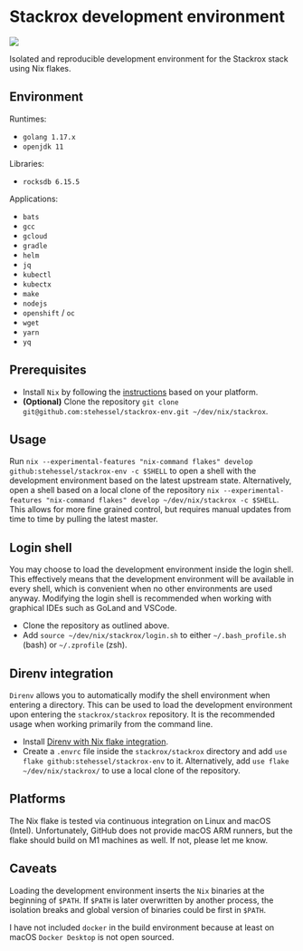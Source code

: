 # Stackrox development environment

[![](http://github-actions.40ants.com/stehessel/stackrox-env/matrix.svg)](https://github.com/stehessel/stackrox-env)

Isolated and reproducible development environment for the Stackrox stack using Nix flakes.

## Environment

Runtimes:

* `golang 1.17.x`
* `openjdk 11`

Libraries:

* `rocksdb 6.15.5`

Applications:

* `bats`
* `gcc`
* `gcloud`
* `gradle`
* `helm`
* `jq`
* `kubectl`
* `kubectx`
* `make`
* `nodejs`
* `openshift` / `oc`
* `wget`
* `yarn`
* `yq`

## Prerequisites

- Install `Nix` by following the [instructions](https://nixos.org/manual/nix/stable/installation/installing-binary.html)
  based on your platform.
- **(Optional)** Clone the repository `git clone git@github.com:stehessel/stackrox-env.git ~/dev/nix/stackrox`.

## Usage

Run `nix --experimental-features "nix-command flakes" develop github:stehessel/stackrox-env -c $SHELL` to open a shell
with the development environment based on the latest upstream state. Alternatively, open a shell based on a local clone
of the repository `nix --experimental-features "nix-command flakes" develop ~/dev/nix/stackrox -c $SHELL`. This allows
for more fine grained control, but requires manual updates from time to time by pulling the latest master.

## Login shell

You may choose to load the development environment inside the login shell. This effectively means that the development
environment will be available in every shell, which is convenient when no other environments are used anyway. Modifying
the login shell is recommended when working with graphical IDEs such as GoLand and VSCode.

- Clone the repository as outlined above.
- Add `source ~/dev/nix/stackrox/login.sh` to either `~/.bash_profile.sh` (bash) or `~/.zprofile` (zsh).

## Direnv integration

`Direnv` allows you to automatically modify the shell environment when entering a directory. This can be used to load the
development environment upon entering the `stackrox/stackrox` repository. It is the recommended usage when working primarily
from the command line.

- Install [Direnv with Nix flake integration](https://github.com/nix-community/nix-direnv).
- Create a `.envrc` file inside the `stackrox/stackrox` directory and add `use flake github:stehessel/stackrox-env` to it.
  Alternatively, add `use flake ~/dev/nix/stackrox/` to use a local clone of the repository.

## Platforms

The Nix flake is tested via continuous integration on Linux and macOS (Intel). Unfortunately, GitHub does not provide
macOS ARM runners, but the flake should build on M1 machines as well. If not, please let me know.

## Caveats

Loading the development environment inserts the `Nix` binaries at the beginning of `$PATH`.
If `$PATH` is later overwritten by another process, the isolation breaks and global version
of binaries could be first in `$PATH`.

I have not included `docker` in the build environment because at least on macOS `Docker Desktop`
is not open sourced.
